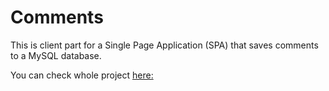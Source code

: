# Comments

This is client part for a Single Page Application (SPA) that saves comments to a MySQL database.

You can check whole project [here:](https://github.com/sgrischenko8/comments)

